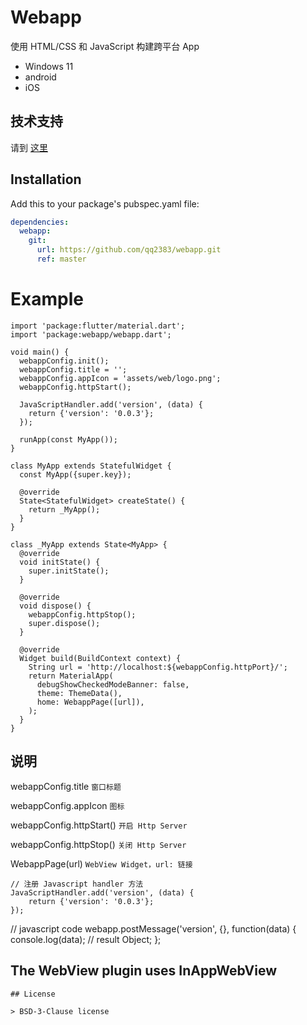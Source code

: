 # Webapp

使用 HTML/CSS 和 JavaScript 构建跨平台 App

- Windows 11
- android
- iOS

## 技术支持

请到 [这里](https://webapp.tianqilabs.com)

## Installation

Add this to your package's pubspec.yaml file:

```yaml
dependencies:
  webapp:
    git:
      url: https://github.com/qq2383/webapp.git
      ref: master
``` 

# Example

```
import 'package:flutter/material.dart';
import 'package:webapp/webapp.dart';

void main() {
  webappConfig.init();
  webappConfig.title = '';
  webappConfig.appIcon = 'assets/web/logo.png';
  webappConfig.httpStart();

  JavaScriptHandler.add('version', (data) {
    return {'version': '0.0.3'};
  });
  
  runApp(const MyApp());
}

class MyApp extends StatefulWidget {
  const MyApp({super.key});

  @override
  State<StatefulWidget> createState() {
    return _MyApp();
  }
}

class _MyApp extends State<MyApp> {
  @override
  void initState() {
    super.initState();
  }

  @override
  void dispose() {
    webappConfig.httpStop();
    super.dispose();
  }

  @override
  Widget build(BuildContext context) {
    String url = 'http://localhost:${webappConfig.httpPort}/';
    return MaterialApp(
      debugShowCheckedModeBanner: false,
      theme: ThemeData(),
      home: WebappPage([url]),
    );
  }
}
```

## 说明

webappConfig.title ``窗口标题``

webappConfig.appIcon ``图标``

webappConfig.httpStart() ``开启 Http Server``

webappConfig.httpStop() ``关闭 Http Server``

WebappPage(url)   ``WebView Widget，url: 链接``

```
// 注册 Javascript handler 方法
JavaScriptHandler.add('version', (data) {
    return {'version': '0.0.3'};
});
```
// javascript code
webapp.postMessage('version', {}, function(data) {
    console.log(data); // result Object;
};


## The WebView plugin uses InAppWebView

```
## License

> BSD-3-Clause license
